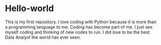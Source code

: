 # Hello-world
This is my first repository.
I love coding with Python because it is more than a programming language to me.
Coding has become part of me. I just see myself coding and thinking of new codes to run. I did love to be the best Data Analyst the world has ever seen. 
